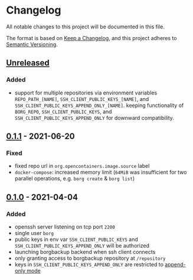 # Changelog
All notable changes to this project will be documented in this file.

The format is based on [Keep a Changelog](https://keepachangelog.com/en/1.0.0/),
and this project adheres to [Semantic Versioning](https://semver.org/spec/v2.0.0.html).

## [Unreleased]
### Added
- support for multiple repositories via environment variables `REPO_PATH_[NAME]`,
  `SSH_CLIENT_PUBLIC_KEYS_[NAME]`, and `SSH_CLIENT_PUBLIC_KEYS_APPEND_ONLY_[NAME]`.
  keeping functionality of `BORG_REPO`, `SSH_CLIENT_PUBLIC_KEYS`,
  and `SSH_CLIENT_PUBLIC_KEYS_APPEND_ONLY` for downward compatibility.

## [0.1.1] - 2021-06-20
### Fixed
- fixed repo url in `org.opencontainers.image.source` label
- `docker-compose`: increased memory limit
  (`64MiB` was insufficient for two parallel operations, e.g. `borg create` & `borg list`)

## [0.1.0] - 2021-04-04
### Added
- openssh server listening on tcp port `2200`
- single user `borg`
- public keys in env var `SSH_CLIENT_PUBLIC_KEYS` and `SSH_CLIENT_PUBLIC_KEYS_APPEND_ONLY` will be authorized
- launching borgbackup backend when ssh client connects
- only granting access to borgbackup repository at `/repository`
- keys in `SSH_CLIENT_PUBLIC_KEYS_APPEND_ONLY` are restricted to
  [append-only mode](https://borgbackup.readthedocs.io/en/stable/usage/notes.html#append-only-mode)

[Unreleased]: https://github.com/fphammerle/docker-borgbackup-sshd/compare/v0.1.1...master
[0.1.1]: https://github.com/fphammerle/docker-borgbackup-sshd/compare/v0.1.0...v0.1.1
[0.1.0]: https://github.com/fphammerle/docker-borgbackup-sshd/tree/v0.1.0

